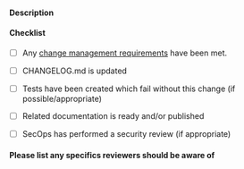 <!--
This is simply a checklist to help us dot all the T's when creating pull requests. Please edit freely however you see fit, but try to keep it useful.
-->
#### Description
<!--
What does this implement/fix? Briefly explain these changes or provide a link to the appropriate ticket.
-->


#### Checklist
<!--
Put an `[x]` in all the boxes that apply.
-->
* [ ] Any [change management requirements](https://github.com/ReturnPath/api-infrastructure/wiki/Change-Management) have been met.
* [ ] CHANGELOG.md is updated
* [ ] Tests have been created which fail without this change (if possible/appropriate)
* [ ] Related documentation is ready and/or published
* [ ] SecOps has performed a security review (if appropriate)


#### Please list any specifics reviewers should be aware of
<!--
In particular, any cases you feel you may have missed or would like a second pair of eyes on, functionality you are unsure is correct, etc.
-->


